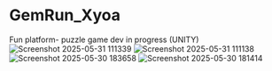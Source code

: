 # GemRun_Xyoa
Fun platform- puzzle game dev in progress (UNITY)
![Screenshot 2025-05-31 111339](https://github.com/user-attachments/assets/be9c07e2-5af5-4637-98cd-98285bdfb8b4)
![Screenshot 2025-05-31 111138](https://github.com/user-attachments/assets/c1e500a7-770a-4915-93e8-d138dcadc669)
![Screenshot 2025-05-30 183658](https://github.com/user-attachments/assets/ec614c28-82b1-4a13-a879-f11cdf243dd1)
![Screenshot 2025-05-30 181414](https://github.com/user-attachments/assets/3d0d0590-c861-4cb9-9d99-a4e7adc54106)
